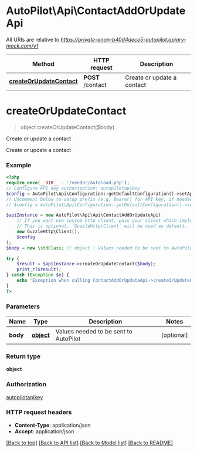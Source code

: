 # AutoPilot\Api\ContactAddOrUpdateApi

All URIs are relative to *https://private-anon-b40d4dece5-autopilot.apiary-mock.com/v1*

Method | HTTP request | Description
------------- | ------------- | -------------
[**createOrUpdateContact**](ContactAddOrUpdateApi.md#createOrUpdateContact) | **POST** /contact | Create or update a contact

# **createOrUpdateContact**
> object createOrUpdateContact($body)

Create or update a contact

Create or update a contact

### Example
```php
<?php
require_once(__DIR__ . '/vendor/autoload.php');
// Configure API key authorization: autopilotapikey
$config = AutoPilot\Api\Configuration::getDefaultConfiguration()->setApiKey('autopilotapikey', 'YOUR_API_KEY');
// Uncomment below to setup prefix (e.g. Bearer) for API key, if needed
// $config = AutoPilot\Api\Configuration::getDefaultConfiguration()->setApiKeyPrefix('autopilotapikey', 'Bearer');

$apiInstance = new AutoPilot\Api\Api\ContactAddOrUpdateApi(
    // If you want use custom http client, pass your client which implements `GuzzleHttp\ClientInterface`.
    // This is optional, `GuzzleHttp\Client` will be used as default.
    new GuzzleHttp\Client(),
    $config
);
$body = new \stdClass; // object | Values needed to be sent to AutoPilot

try {
    $result = $apiInstance->createOrUpdateContact($body);
    print_r($result);
} catch (Exception $e) {
    echo 'Exception when calling ContactAddOrUpdateApi->createOrUpdateContact: ', $e->getMessage(), PHP_EOL;
}
?>
```

### Parameters

Name | Type | Description  | Notes
------------- | ------------- | ------------- | -------------
 **body** | [**object**](../Model/object.md)| Values needed to be sent to AutoPilot | [optional]

### Return type

**object**

### Authorization

[autopilotapikey](../../README.md#autopilotapikey)

### HTTP request headers

 - **Content-Type**: application/json
 - **Accept**: application/json

[[Back to top]](#) [[Back to API list]](../../README.md#documentation-for-api-endpoints) [[Back to Model list]](../../README.md#documentation-for-models) [[Back to README]](../../README.md)

